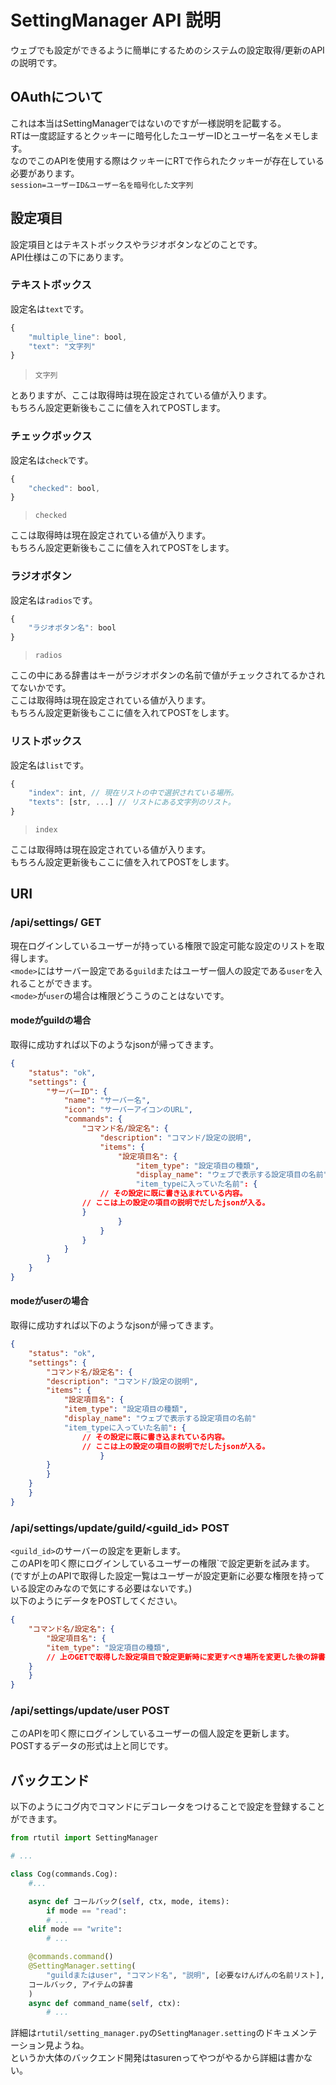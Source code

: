 # SettingManager API 説明
ウェブでも設定ができるように簡単にするためのシステムの設定取得/更新のAPIの説明です。

## OAuthについて
これは本当はSettingManagerではないのですが一様説明を記載する。  
RTは一度認証するとクッキーに暗号化したユーザーIDとユーザー名をメモします。  
なのでこのAPIを使用する際はクッキーにRTで作られたクッキーが存在している必要があります。  
`session=ユーザーID&ユーザー名を暗号化した文字列`

## 設定項目
設定項目とはテキストボックスやラジオボタンなどのことです。  
API仕様はこの下にあります。
### テキストボックス
設定名は`text`です。
```js
{
    "multiple_line": bool,
    "text": "文字列"
}
```
> `文字列`

とありますが、ここは取得時は現在設定されている値が入ります。  
もちろん設定更新後もここに値を入れてPOSTします。
### チェックボックス
設定名は`check`です。
```js
{
    "checked": bool,
}
```
> `checked`

ここは取得時は現在設定されている値が入ります。  
もちろん設定更新後もここに値を入れてPOSTをします。
### ラジオボタン
設定名は`radios`です。
```js
{
    "ラジオボタン名": bool
}
```
> `radios`

ここの中にある辞書はキーがラジオボタンの名前で値がチェックされてるかされてないかです。  
ここは取得時は現在設定されている値が入ります。  
もちろん設定更新後もここに値を入れてPOSTをします。
### リストボックス
設定名は`list`です。
```js
{
    "index": int, // 現在リストの中で選択されている場所。
    "texts": [str, ...] // リストにある文字列のリスト。
}
```
> `index`

ここは取得時は現在設定されている値が入ります。  
もちろん設定更新後もここに値を入れてPOSTをします。

## URI
### /api/settings/<mode> GET
現在ログインしているユーザーが持っている権限で設定可能な設定のリストを取得します。  
`<mode>`にはサーバー設定である`guild`またはユーザー個人の設定である`user`を入れることができます。  
`<mode>`が`user`の場合は権限どうこうのことはないです。
#### modeがguildの場合
取得に成功すれば以下のようなjsonが帰ってきます。
```json
{
    "status": "ok",
    "settings": {
        "サーバーID": {
            "name": "サーバー名",
            "icon": "サーバーアイコンのURL",
            "commands": {
                "コマンド名/設定名": {
                    "description": "コマンド/設定の説明",
                    "items": {
                        "設定項目名": {
                            "item_type": "設定項目の種類",
                            "display_name": "ウェブで表示する設定項目の名前"
                            "item_typeに入っていた名前": {
			        // その設定に既に書き込まれている内容。
				// ここは上の設定の項目の説明でだしたjsonが入る。
			    }
                        }
                    }
                }
            }
        }
    }
}
```
#### modeがuserの場合
取得に成功すれば以下のようなjsonが帰ってきます。
```json
{
    "status": "ok",
    "settings": {
        "コマンド名/設定名": {
	    "description": "コマンド/設定の説明",
	    "items": {
	        "設定項目名": {
		    "item_type": "設定項目の種類",
		    "display_name": "ウェブで表示する設定項目の名前"
		    "item_typeに入っていた名前": {
		        // その設定に既に書き込まれている内容。
		        // ここは上の設定の項目の説明でだしたjsonが入る。
                    }
		}
	    }
	}
    }
}
```

### /api/settings/update/guild/<guild_id> POST
`<guild_id>`のサーバーの設定を更新します。  
このAPIを叩く際にログインしているユーザーの権限`で設定更新を試みます。  
(ですが上のAPIで取得した設定一覧はユーザーが設定更新に必要な権限を持っている設定のみなので気にする必要はないです。)  
以下のようにデータをPOSTしてください。
```json
{
    "コマンド名/設定名": {
        "設定項目名": {
	    "item_type": "設定項目の種類",
	    // 上のGETで取得した設定項目で設定更新時に変更すべき場所を変更した後の辞書をここに入れればいい。
	}
    }
}
```
### /api/settings/update/user POST
このAPIを叩く際にログインしているユーザーの個人設定を更新します。  
POSTするデータの形式は上と同じです。

## バックエンド
以下のようにコグ内でコマンドにデコレータをつけることで設定を登録することができます。
```python
from rtutil import SettingManager

# ...

class Cog(commands.Cog):
    #...

    async def コールバック(self, ctx, mode, items):
        if mode == "read":
	    # ...
	elif mode == "write":
	    # ...

    @commands.command()
    @SettingManager.setting(
        "guildまたはuser", "コマンド名", "説明", [必要なけんげんの名前リスト],
	コールバック, アイテムの辞書
    )
    async def command_name(self, ctx):
        # ...
```

詳細は`rtutil/setting_manager.py`の`SettingManager.setting`のドキュメンテーション見ようね。  
というか大体のバックエンド開発はtasurenってやつがやるから詳細は書かない。